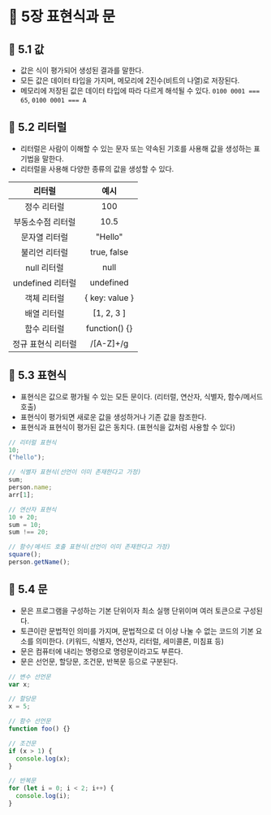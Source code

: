 # 📕 5장 표현식과 문

## 📝 5.1 값

- 값은 식이 평가되어 생성된 결과를 말한다.
- 모든 값은 데이터 타입을 가지며, 메모리에 2진수(비트의 나열)로 저장된다.
- 메모리에 저장된 값은 데이터 타입에 따라 다르게 해석될 수 있다. `0100 0001 === 65`, `0100 0001 === A`

## 📝 5.2 리터럴

- 리터럴은 사람이 이해할 수 있는 문자 또는 약속된 기호를 사용해 값을 생성하는 표기법을 말한다.
- 리터럴을 사용해 다양한 종류의 값을 생성할 수 있다.

|       리터럴       |      예시      |
| :----------------: | :------------: |
|    정수 리터럴     |      100       |
| 부동소수점 리터럴  |      10.5      |
|   문자열 리터럴    |    "Hello"     |
|   불리언 리터럴    |  true, false   |
|    null 리터럴     |      null      |
|  undefined 리터럴  |   undefined    |
|    객체 리터럴     | { key: value } |
|    배열 리터럴     |   [1, 2, 3 ]   |
|    함수 리터럴     | function() {}  |
| 정규 표현식 리터럴 |   /[A-Z]+/g    |

## 📝 5.3 표현식

- 표현식은 값으로 평가될 수 있는 모든 문이다. (리터럴, 연산자, 식별자, 함수/메서드 호출)
- 표현식이 평가되면 새로운 값을 생성하거나 기존 값을 참조한다.
- 표현식과 표현식이 평가된 값은 동치다. (표현식을 값처럼 사용할 수 있다)

```js
// 리터럴 표현식
10;
("hello");

// 식별자 표현식(선언이 이미 존재한다고 가정)
sum;
person.name;
arr[1];

// 연산자 표현식
10 + 20;
sum = 10;
sum !== 20;

// 함수/메서드 호출 표현식(선언이 이미 존재한다고 가정)
square();
person.getName();
```

## 📝 5.4 문

- 문은 프로그램을 구성하는 기본 단위이자 최소 실행 단위이며 여러 토큰으로 구성된다.
- 토큰이란 문법적인 의미를 가지며, 문법적으로 더 이상 나눌 수 없는 코드의 기본 요소를 의미한다. (키워드, 식별자, 연산자, 리터럴, 세미콜론, 미침표 등)
- 문은 컴퓨터에 내리는 명령으로 명령문이라고도 부른다.
- 문은 선언문, 할당문, 조건문, 반복문 등으로 구분된다.

```js
// 변수 선언문
var x;

// 할당문
x = 5;

// 함수 선언문
function foo() {}

// 조건문
if (x > 1) {
  console.log(x);
}

// 반복문
for (let i = 0; i < 2; i++) {
  console.log(i);
}
```
